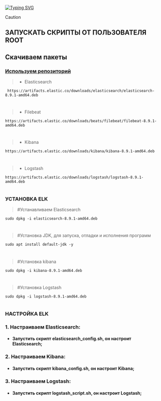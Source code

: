  <!---Пример кода-->
[![Typing SVG](https://readme-typing-svg.herokuapp.com?color=%2336BCF7&lines=Computer+science+student)](https://git.io/typing-svg)

> [!CAUTION] 
> ## ЗАПУСКАТЬ СКРИПТЫ ОТ ПОЛЬЗОВАТЕЛЯ ROOT


## Скачиваем пакеты
### [Используем репозиторий](https://www.elastic.co/guide/en/elasticsearch/reference/8.9/deb.html)

> * Elasticsearch

     https://artifacts.elastic.co/downloads/elasticsearch/elasticsearch-8.9.1-amd64.deb
#

> * Filebeat

    https://artifacts.elastic.co/downloads/beats/filebeat/filebeat-8.9.1-amd64.deb
#

> * Kibana

    https://artifacts.elastic.co/downloads/kibana/kibana-8.9.1-amd64.deb
#

> * Logstash

    https://artifacts.elastic.co/downloads/logstash/logstash-8.9.1-amd64.deb
#

### УСТАНОВКА ELK

> #Устанавливаем Elasticsearch

    sudo dpkg -i elasticsearch-8.9.1-amd64.deb
#   
 
> #Установка JDK, для запуска, отладки и исполнения программ

    sudo apt install default-jdk -y
# 
> #Установка kibana

    sudo dpkg -i kibana-8.9.1-amd64.deb
# 
> #Установка Logstash

    sudo dpkg -i logstash-8.9.1-amd64.deb
 # 

### НАСТРОЙКА ELK
### 1. Настраиваем Elasticsearch:
   
* #### Запустить скрипт elasticsearch_config.sh, он настроит Elasticsearch;

### 2. Настраиваем Kibana:
   
* #### Запустить скрипт kibana_config.sh, он настроит Kibana;

### 3. Настраиваем Logstash:
   
* #### Запустить скрипт logstash_script.sh, он настроит Logstash;




 
